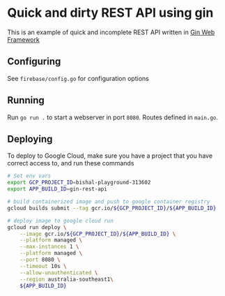 # Quick and dirty REST API using gin
This is an example of quick and incomplete REST API written in [Gin Web Framework](https://github.com/gin-gonic/gin)


## Configuring
See `firebase/config.go` for configuration options
## Running
Run `go run .` to start a webserver in port `8080`. Routes defined in `main.go`.


## Deploying
To deploy to Google Cloud, make sure you have a project that you have correct access to, and run these commands

```bash
# Set env vars
export GCP_PROJECT_ID=bishal-playground-313602
export APP_BUILD_ID=gin-rest-api

# build containerized image and push to google container registry
gcloud builds submit --tag gcr.io/${GCP_PROJECT_ID}/${APP_BUILD_ID}

# deploy image to google cloud run
gcloud run deploy \
    --image gcr.io/${GCP_PROJECT_ID}/${APP_BUILD_ID} \
    --platform managed \
    --max-instances 1 \
    --platform managed \
    --port 8080 \
    --timeout 10s \
    --allow-unauthenticated \
    --region australia-southeast1\
    ${APP_BUILD_ID}
```